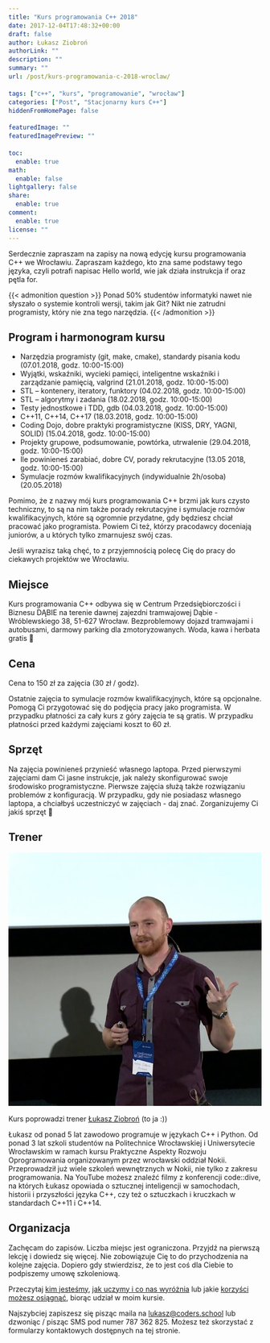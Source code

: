 ```yaml
---
title: "Kurs programowania C++ 2018"
date: 2017-12-04T17:48:32+00:00
draft: false
author: Łukasz Ziobroń
authorLink: ""
description: ""
summary: ""
url: /post/kurs-programowania-c-2018-wroclaw/

tags: ["c++", "kurs", "programowanie", "wrocław"]
categories: ["Post", "Stacjonarny kurs C++"]
hiddenFromHomePage: false

featuredImage: ""
featuredImagePreview: ""

toc:
  enable: true
math:
  enable: false
lightgallery: false
share:
  enable: true
comment:
  enable: true
license: ""
---
```


Serdecznie zapraszam na zapisy na nową edycję kursu programowania C++ we Wrocławiu. Zapraszam każdego, kto zna same podstawy tego języka, czyli potrafi napisac Hello world, wie jak działa instrukcja if oraz pętla for.

<!--more-->

{{< admonition question >}}
Ponad 50% studentów informatyki nawet nie słyszało o systemie kontroli wersji, takim jak Git?
Nikt nie zatrudni programisty, który nie zna tego narzędzia.
{{< /admonition >}}

## Program i harmonogram kursu

* Narzędzia programisty (git, make, cmake), standardy pisania kodu (07.01.2018, godz. 10:00-15:00)
* Wyjątki, wskaźniki, wycieki pamięci, inteligentne wskaźniki i zarządzanie pamięcią, valgrind (21.01.2018, godz. 10:00-15:00)
* STL – kontenery, iteratory, funktory (04.02.2018, godz. 10:00-15:00)
* STL – algorytmy i zadania (18.02.2018, godz. 10:00-15:00)
* Testy jednostkowe i TDD, gdb (04.03.2018, godz. 10:00-15:00)
* C++11, C++14, C++17 (18.03.2018, godz. 10:00-15:00)
* Coding Dojo, dobre praktyki programistyczne (KISS, DRY, YAGNI, SOLID) (15.04.2018, godz. 10:00-15:00)
* Projekty grupowe, podsumowanie, powtórka, utrwalenie (29.04.2018, godz. 10:00-15:00)
* Ile powinieneś zarabiać, dobre CV, porady rekrutacyjne (13.05 2018, godz. 10:00-15:00)
* Symulacje rozmów kwalifikacyjnych (indywidualnie 2h/osoba) (20.05.2018)

Pomimo, że z nazwy mój kurs programowania C++ brzmi jak kurs czysto techniczny, to są na nim także porady rekrutacyjne i symulacje rozmów kwalifikacyjnych, które są ogromnie przydatne, gdy będziesz chciał pracować jako programista. Powiem Ci też, którzy pracodawcy doceniają juniorów, a u których tylko zmarnujesz swój czas.

Jeśli wyrazisz taką chęć, to z przyjemnością polecę Cię do pracy do ciekawych projektów we Wrocławiu.

## Miejsce

Kurs programowania C++ odbywa się w Centrum Przedsiębiorczości i Biznesu DĄBIE na terenie dawnej zajezdni tramwajowej Dąbie - Wróblewskiego 38, 51-627 Wrocław. Bezproblemowy dojazd tramwajami i autobusami, darmowy parking dla zmotoryzowanych. Woda, kawa i herbata gratis 🙂

## Cena

Cena to 150 zł za zajęcia (30 zł / godz).

Ostatnie zajęcia to symulacje rozmów kwalifikacyjnych, które są opcjonalne. Pomogą Ci przygotować się do podjęcia pracy jako programista. W przypadku płatności za cały kurs z góry zajęcia te są gratis. W przypadku płatności przed każdymi zajęciami koszt to 60 zł.

## Sprzęt

Na zajęcia powinieneś przynieść własnego laptopa. Przed pierwszymi zajęciami dam Ci jasne instrukcje, jak należy skonfigurować swoje środowisko programistyczne. Pierwsze zajęcia służą także rozwiązaniu problemów z konfiguracją. W przypadku, gdy nie posiadasz własnego laptopa, a chciałbyś uczestniczyć w zajęciach - daj znać. Zorganizujemy Ci jakiś sprzęt 🙂

## Trener

![Łukasz Ziobroń na konferencji code::dive](lukasz_ziobron.jpg)

Kurs poprowadzi trener [Łukasz Ziobroń][1] (to ja :))

Łukasz od ponad 5 lat zawodowo programuje w językach C++ i Python. Od ponad 3 lat szkoli studentów na Politechnice Wrocławskiej i Uniwersytecie Wrocławskim w ramach kursu Praktyczne Aspekty Rozwoju Oprogramowania organizowanym przez wrocławski oddział Nokii. Przeprowadził już wiele szkoleń wewnętrznych w Nokii, nie tylko z zakresu programowania. Na YouTube możesz znaleźć filmy z konferencji code::dive, na których Łukasz opowiada o sztucznej inteligencji w samochodach, historii i przyszłości języka C++, czy też o sztuczkach i kruczkach w standardach C++11 i C++14.

## Organizacja

Zachęcam do zapisów. Liczba miejsc jest ograniczona. Przyjdź na pierwszą lekcję i dowiedz się więcej. Nie zobowiązuje Cię to do przychodzenia na kolejne zajęcia. Dopiero gdy stwierdzisz, że to jest coś dla Ciebie to podpiszemy umowę szkoleniową.

Przeczytaj [kim jesteśmy][2], [jak uczymy i co nas wyróżnia][2] lub jakie [korzyści możesz osiągnąć][2], biorąc udział w moim kursie.

Najszybciej zapiszesz się pisząc maila na lukasz@coders.school lub dzwoniąc / pisząc SMS pod numer 787 362 825. Możesz też skorzystać z formularzy kontaktowych dostępnych na tej stronie.

 [1]: lukasz_ziobron.jpg
 [2]: https://coders.school/o-nas/

